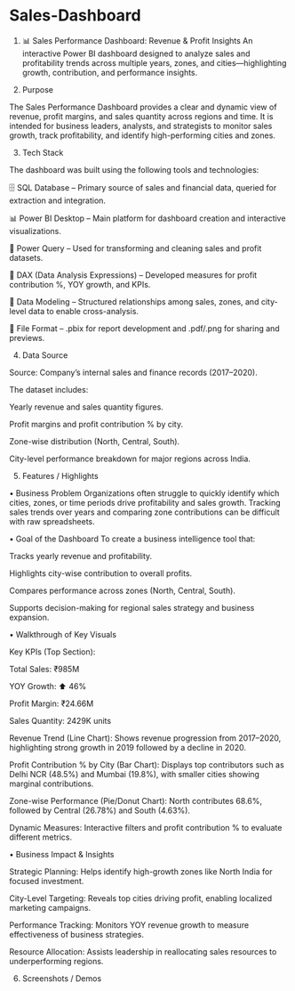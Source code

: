 # Sales-Dashboard

1. 📊 Sales Performance Dashboard: Revenue & Profit Insights
An interactive Power BI dashboard designed to analyze sales and profitability trends across multiple years, zones, and cities—highlighting growth, contribution, and performance insights.

2. Purpose

The Sales Performance Dashboard provides a clear and dynamic view of revenue, profit margins, and sales quantity across regions and time. It is intended for business leaders, analysts, and strategists to monitor sales growth, track profitability, and identify high-performing cities and zones.

3. Tech Stack

The dashboard was built using the following tools and technologies:

🗄️ SQL Database – Primary source of sales and financial data, queried for extraction and integration.

📊 Power BI Desktop – Main platform for dashboard creation and interactive visualizations.

📂 Power Query – Used for transforming and cleaning sales and profit datasets.

🧠 DAX (Data Analysis Expressions) – Developed measures for profit contribution %, YOY growth, and KPIs.

📝 Data Modeling – Structured relationships among sales, zones, and city-level data to enable cross-analysis.

📁 File Format – .pbix for report development and .pdf/.png for sharing and previews.


4. Data Source

Source: Company’s internal sales and finance records (2017–2020).

The dataset includes:

Yearly revenue and sales quantity figures.

Profit margins and profit contribution % by city.

Zone-wise distribution (North, Central, South).

City-level performance breakdown for major regions across India.

5. Features / Highlights

• Business Problem
Organizations often struggle to quickly identify which cities, zones, or time periods drive profitability and sales growth. Tracking sales trends over years and comparing zone contributions can be difficult with raw spreadsheets.

• Goal of the Dashboard
To create a business intelligence tool that:

Tracks yearly revenue and profitability.

Highlights city-wise contribution to overall profits.

Compares performance across zones (North, Central, South).

Supports decision-making for regional sales strategy and business expansion.

• Walkthrough of Key Visuals

Key KPIs (Top Section):

Total Sales: ₹985M

YOY Growth: ⬆️ 46%

Profit Margin: ₹24.66M

Sales Quantity: 2429K units

Revenue Trend (Line Chart): Shows revenue progression from 2017–2020, highlighting strong growth in 2019 followed by a decline in 2020.

Profit Contribution % by City (Bar Chart): Displays top contributors such as Delhi NCR (48.5%) and Mumbai (19.8%), with smaller cities showing marginal contributions.

Zone-wise Performance (Pie/Donut Chart): North contributes 68.6%, followed by Central (26.78%) and South (4.63%).

Dynamic Measures: Interactive filters and profit contribution % to evaluate different metrics.

• Business Impact & Insights

Strategic Planning: Helps identify high-growth zones like North India for focused investment.

City-Level Targeting: Reveals top cities driving profit, enabling localized marketing campaigns.

Performance Tracking: Monitors YOY revenue growth to measure effectiveness of business strategies.

Resource Allocation: Assists leadership in reallocating sales resources to underperforming regions.


6. Screenshots / Demos





